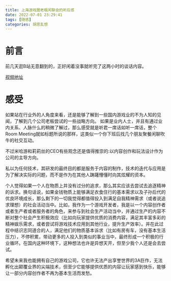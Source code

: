 ```yaml
---
title: 上海游戏圈老板闲聊会的听后感
date: 2022-07-01 23:29:41
tags: [随感]
categories: 胡思乱想
---
```

# 前言

前几天逛B站无意翻到的，正好闲着没事就听完了这两小时的谈话内容。

[视频地址](https://www.bilibili.com/video/BV1sP4y1F7xa)

# 感受

如果站在行业外的人角度来看，还是能够了解到一些国内游戏业的不为人知的见闻，了解到几个公司老板尝试的一些战略方向。
如果是业内人士，并且有通过业内关系、人脉什么的稍微了解过，那么感受就是听君一席话如听一席话，整个Room Meeting就如标题所说的那样，这类似一个你下班后找几个朋友聚餐闲聊吹牛的社交互动。

不过米哈游和莉莉丝的CEO有些观念还是值得推崇的:以内容创作和玩法设计作为公司的主导方向。

私以为任何技术，其研发的最终目的都是服务于内容的制作，技术的迭代与应用是为了解决实际的问题，而不是作为在其他人踌躇懵懂时向其炫耀的资本。

个人觉得如果一个人在物质上并没有过分的追求，那么其实应该去尝试去追逐精神的诉求。换句话说，如果金钱物质上能够满足衣食住行的基本需求以及子孙后代的优良环境成长，那么剩下的一切我觉得都值得投入到满足自我精神需求（或者说追求理想）的社会活动当中。比如，我作为一个游戏开发者，我是以一个内容创作者或者生产者或者服务者的角色，来参与到社会生产活动当中，并通过生产的内容不断对整个社会产生积极效应（比如向玩家提供优质的消费内容，满足其丰富多彩的精神娱乐需求，或者尝试将游戏技术应用到其他行业，提升生产效率）。并在此过程中结识志同道合的人，满足他们的物质基本诉求（比如有房有车，没有基本生活压力），不停积累，带动更多的人投入到类似的事业当中，最终形成一个积极的行业循环。在国内这种环境下，这种想法也许是异想天开，但至少我个人还是会去尝试。

希望未来我也能拥有自己的游戏公司，它也许无法产出享誉世界的3A巨作，无法孵化出颠覆业界的尖端技术，但至少它能够提供优质的内容让玩家感到快乐，能够让一部分内容创作者不再为基本生活而发愁。


